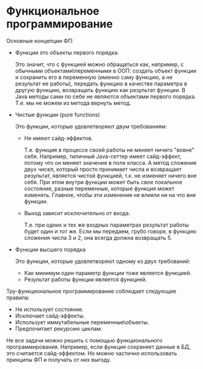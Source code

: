 # Функциональное программирование

Основные концепции ФП:

* Функции это объекты первого порядка.

  Это значит, что с функцией можно обращаться как, например, с обычными объектами\переменными в ООП: создать объект функции и сохранить его в переменную (именно саму функцию, а не результат ее работы), передать функцию в качестве параметра в другую функцию, возвращать функцию как результат функции. В Java методы сами по себе не являются объектами первого порядка. Т.е. мы не можем из метода вернуть метод.

* Чистые функции (pure functions)

  Это функции, которые удовлетворяют двум требованиям:

  * Не имеют сайд-эффектов.

    Т.е. функция в процессе своей работы не меняет ничего "вовне" себя. Например, типичный Java-сеттер имеет сайд-эффект, потому что он меняет значение в поле класса. А метод сложения двух чисел, который просто принимает числа и возвращает результат, является чистой функцией, т.к. не изменяет ничего вне себя. При этом внутри функции может быть свое локальное состояние, разные переменные, которые функция может изменять. Главное, чтобы эти изменения не влияли ни на что вне функции.

  * Выход зависит исключительно от входа.

    Т.е. при одних и тех же входных параметрах результат работы будет один и тот же. Если мы передаем, грубо говоря, в функцию сложения числа 3 и 2, она всегда должна возвращать 5.

* Функции высшего порядка

  Это функции, которые удовлетворяют одному из двух требований:

  * Как минимум один параметр функции тоже является функцией.
  * Результат работы функции является функцией.

Тру-функциональное программирование соблюдает следующие правила:

* Не использует состояние.
* Исключает сайд-эффекты.
* Использует иммутабельные переменные\объекты.
* Предпочитает рекурсию циклам.

Не все задачи можно решить с помощью функционального программирования. Например, если функция сохраняет данные в БД, это считается сайд-эффектом. Но можно частично использовать принципы ФП и получать от них выгоду.